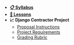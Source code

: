 - **[📋 Syllabus](/README.md)**
- **[📅 Lessons](/README.md?id=schedule)**
- **📈 Django Contractor Project**
  - [Proposal Instructions](/Projects/proposal.md)
  - [Project Requirements](/Projects/requirements.md)
  - [Grading Rubric](/Projects/rubric.md)
